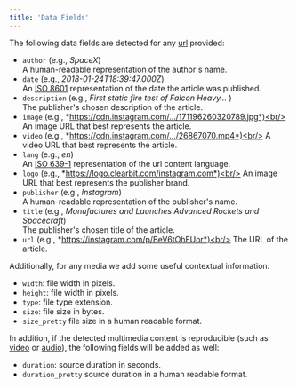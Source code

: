 ```yaml
---
title: 'Data Fields'
--- 
```


The following data fields are detected for any [url](/docs/api/parameters/url) provided:

- `author` (e.g., *SpaceX*)<br/>
  A human-readable representation of the author's name.
- `date` (e.g., *2018-01-24T18:39:47.000Z*)<br/>
  An [ISO 8601](https://en.wikipedia.org/wiki/ISO_8601) representation of the date the article was published.
- `description` (e.g., *First static fire test of Falcon Heavy…* )<br/>
  The publisher's chosen description of the article.
- `image` (e.g., *https://cdn.instagram.com/…/171196260320789.jpg*)<br/>
  An image URL that best represents the article.
- `video` (e.g., *https://cdn.instagram.com/…/26867070.mp4*)<br/>
  A video URL that best represents the article.
- `lang` (e.g., *en*)<br/>
  An [ISO 639-1](https://en.wikipedia.org/wiki/ISO_639-1) representation of the url content language.
- `logo` (e.g., *https://logo.clearbit.com/instagram.com*)<br/>
  An image URL that best represents the publisher brand.
- `publisher` (e.g., *Instagram*)<br/>
  A human-readable representation of the publisher's name.
- `title` (e.g., *Manufactures and Launches Advanced Rockets and Spacecraft*)<br/>
  The publisher's chosen title of the article.
- `url` (e.g., *https://instagram.com/p/BeV6tOhFUor*)<br/>
  The URL of the article.

Additionally, for any media we add some useful contextual information.

  - `width`: file width in pixels.
  - `height`: file width in pixels.
  - `type`: file type extension.
  - `size`: file size in bytes.
  - `size_pretty` file size in a human readable format.

In addition, if the detected multimedia content is reproducible (such as [video](/docs/api/parameters/video) or [audio](/docs/api/parameters/audio)), the following fields will be added as well:

  - `duration`: source duration in seconds.
  - `duration_pretty` source duration in a human readable format.
